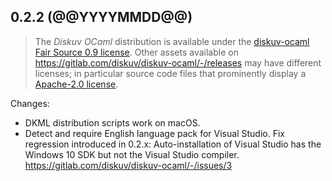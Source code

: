 ## 0.2.2 (@@YYYYMMDD@@)

> The *Diskuv OCaml* distribution is available under the
[diskuv-ocaml Fair Source 0.9 license](https://gitlab.com/diskuv/diskuv-ocaml/-/raw/main/LICENSE.txt).
Other assets available on https://gitlab.com/diskuv/diskuv-ocaml/-/releases may have different licenses;
in particular source code files that prominently display a
[Apache-2.0 license](https://www.apache.org/licenses/LICENSE-2.0.txt).

Changes:

* DKML distribution scripts work on macOS.
* Detect and require English language pack for Visual Studio.
  Fix regression introduced in 0.2.x: Auto-installation of Visual Studio has the Windows 10 SDK but not the Visual Studio compiler.
  https://gitlab.com/diskuv/diskuv-ocaml/-/issues/3
